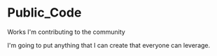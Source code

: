 # Public_Code
Works I'm contributing to the community

I'm going to put anything that I can create that everyone can leverage.
